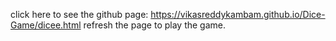 click here to see the github page:
https://vikasreddykambam.github.io/Dice-Game/dicee.html
refresh the page to play the game.

